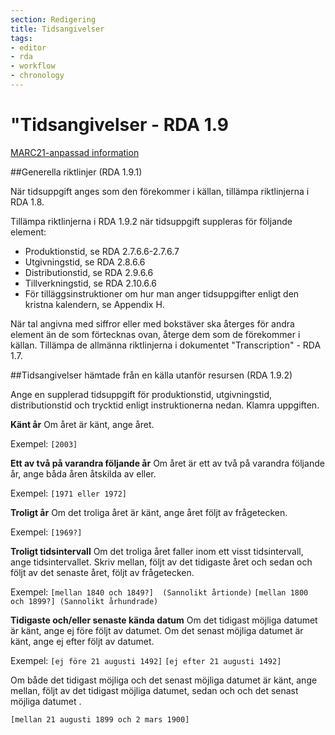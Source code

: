 ```yaml
---
section: Redigering
title: Tidsangivelser
tags:
- editor
- rda
- workflow
- chronology
---
```


# "Tidsangivelser - RDA 1.9

[MARC21-anpassad information](http://www.kb.se/rdakatalogisering/Anvisningar/Allmanna-anvisningar/Tidsangivelser---RDA-19/)

##Generella riktlinjer (RDA 1.9.1)

När tidsuppgift anges som den förekommer i källan, tillämpa riktlinjerna i RDA 1.8.

Tillämpa riktlinjerna i RDA 1.9.2 när tidsuppgift suppleras för följande element:

* Produktionstid, se RDA 2.7.6.6-2.7.6.7
* Utgivningstid, se RDA 2.8.6.6
* Distributionstid, se RDA 2.9.6.6
* Tillverkningstid, se RDA 2.10.6.6
* För tilläggsinstruktioner om hur man anger tidsuppgifter enligt den kristna kalendern, se Appendix H.

När tal angivna med siffror eller med bokstäver ska återges för andra element än de som förtecknas ovan, återge dem som de förekommer i källan. Tillämpa de allmänna riktlinjerna i dokumentet "Transcription" - RDA 1.7.

##Tidsangivelser hämtade från en källa utanför resursen (RDA 1.9.2)

Ange en supplerad tidsuppgift för produktionstid, utgivningstid, distributionstid och trycktid enligt instruktionerna nedan. Klamra uppgiften.

**Känt år**
Om året är känt, ange året.

Exempel:
`[2003]`

**Ett av två på varandra följande år**
Om året är ett av två på varandra följande år, ange båda åren åtskilda av eller.

Exempel:
`[1971 eller 1972]`

**Troligt år**
Om det troliga året är känt, ange året följt av frågetecken.

Exempel:
`[1969?]`

**Troligt tidsintervall**
Om det troliga året faller inom ett visst tidsintervall, ange tidsintervallet. Skriv mellan, följt av det tidigaste året och sedan och följt av det senaste året, följt av frågetecken.

Exempel:
`[mellan 1840 och 1849?]  (Sannolikt årtionde)`
`[mellan 1800 och 1899?] (Sannolikt århundrade)`

**Tidigaste och/eller senaste kända datum**
Om det tidigast möjliga datumet är känt, ange ej före följt av datumet.
Om det senast möjliga datumet är känt, ange ej efter följt av datumet.

Exempel:
`[ej före 21 augusti 1492]`
`[ej efter 21 augusti 1492]`

Om både det tidigast möjliga och det senast möjliga datumet är känt, ange mellan, följt av det tidigast möjliga datumet, sedan och och det senast möjliga datumet .

`[mellan 21 augusti 1899 och 2 mars 1900]`
